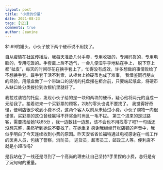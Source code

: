 ```yaml
---
layout: post
title: "小费的份量"
date: 2021-08-23 
tags: [记1]
comments: true
author: Jeanine 
---
```


$1.69的罐头，小伙子放下两个硬币说不用找了。

自从疫情在社区传播后，我每天准备几付手套，专用收银的，专用码货的，专用电脑的，专用吃饭的。手套戴上后不透气，一会儿便湿乎乎地粘在手上，
脱下穿上都”扯皮”，每天的时间尽花在换手套上了，忙得没有成效，许多想做的事情败给了不想换手套。戴手套干活不利索，从柜台上捡硬币也成了难事，
我借鉴同行朋友的经验，用纸盒做了一个带缺口的装钱的托盘摆在柜台前，只要端起纸盒，将硬币从缺口处分类拨拉到收银机里就好了。

我拉过装钱的托盘，发现小伙子给的是一块和两块的硬币，疑心他将两元的当成一元给我了。接着进来一个买彩票的顾客，2块的零头也说不要找了。
我觉得好奇怪，便利店很少收到小费不说，这两个客人以前从未给过小费，小伙子购物一向很谨慎，买彩票的这位曾经赢得不菲奖金时尚且一毛不拔。
第三个进来的是过路客，需要找给她1块85分 ，我一边数钱一边想，该不会也不用找零了吧?一句话还没想完整，果然听到她说不要找了，在她重复
感谢我继续开张店铺的声音中，我似乎明白了今天连续收到小费的原因。昨天安省省长福特通过电视感谢在一线工作的医务人员，包括了警察，消防员，
送货员，超市员工，邮政工人等。便利店不就是小超市吗? 

是我站在了一线还是寻到了一个高尚的理由让自己坚持?手里捏的小费，总归是有了沉甸甸的重量。


